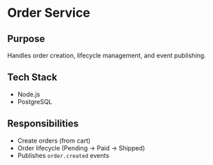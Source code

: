 # Order Service

## Purpose
Handles order creation, lifecycle management, and event publishing.

## Tech Stack
- Node.js
- PostgreSQL

## Responsibilities
- Create orders (from cart)
- Order lifecycle (Pending → Paid → Shipped)
- Publishes `order.created` events
